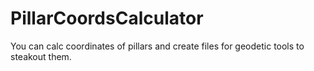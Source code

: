 # PillarCoordsCalculator
You can calc coordinates of pillars and create files for geodetic tools to steakout them.
